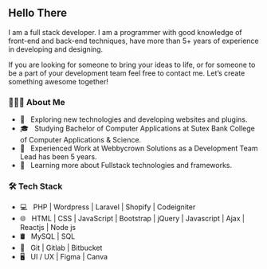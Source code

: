 <h2>Hello There</h2>
<p> 
I am a full stack developer. I am a programmer with good knowledge of front-end and back-end techniques, have more than 5+ years of experience in developing and designing.

If you are looking for someone to bring your ideas to life, or for someone to be a part of your development team feel free to contact me. Let’s create something awesome together!
</p>

<h3> 👨🏻‍💻 About Me </h3>

- 🤔 &nbsp; Exploring new technologies and developing websites and plugins.
- 🎓 &nbsp; Studying Bachelor of Computer Applications at Sutex Bank College of Computer Applications & Science.
- 💼 &nbsp; Experienced Work at Webbycrown Solutions as a Development Team Lead has been 5 years.
- 🌱 &nbsp; Learning more about Fullstack technologies and frameworks.

<h3>🛠 Tech Stack</h3>

- 💻 &nbsp; PHP | Wordpress | Laravel | Shopify | Codeigniter
- 🌐 &nbsp; HTML | CSS | JavaScript | Bootstrap | jQuery | Javascript | Ajax | Reactjs | Node js
- 🛢 &nbsp; MySQL | SQL 
- 🔧 &nbsp; Git | Gitlab | Bitbucket
- 🖥 &nbsp; UI / UX | Figma | Canva

